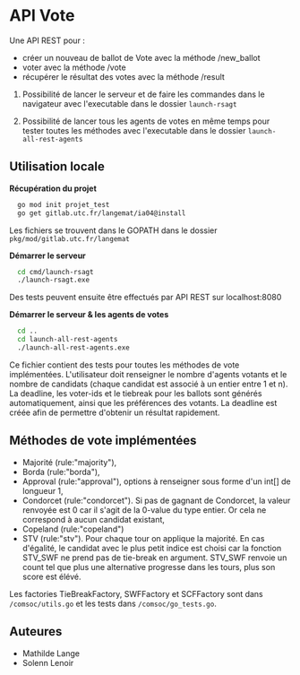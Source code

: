 # API Vote

Une API REST pour : 
- créer un nouveau de ballot de Vote avec la méthode /new_ballot
- voter avec la méthode /vote
- récupérer le résultat des votes avec la méthode /result

1. Possibilité de lancer le serveur et de faire les commandes dans le navigateur avec l'executable dans le dossier `launch-rsagt`

2. Possibilité de lancer tous les agents de votes en même temps pour tester toutes les méthodes avec l'executable dans le dossier `launch-all-rest-agents`

## Utilisation locale

**Récupération du projet**

```bash
  go mod init projet_test
  go get gitlab.utc.fr/langemat/ia04@install 

```
Les fichiers se trouvent dans le GOPATH dans le dossier `pkg/mod/gitlab.utc.fr/langemat`

**Démarrer le serveur**

```bash
  cd cmd/launch-rsagt
  ./launch-rsagt.exe
```
Des tests peuvent ensuite être effectués par API REST sur localhost:8080

**Démarrer le serveur & les agents de votes**

```bash
  cd ..
  cd launch-all-rest-agents
  ./launch-all-rest-agents.exe
```
Ce fichier contient des tests pour toutes les méthodes de vote implémentées. L'utilisateur doit renseigner le nombre d'agents votants et le nombre de candidats (chaque candidat est associé à un entier entre 1 et n). La deadline, les voter-ids et le tiebreak pour les ballots sont générés automatiquement, ainsi que les préférences des votants. La deadline est créée afin de permettre d'obtenir un résultat rapidement.

## Méthodes de vote implémentées

- Majorité (rule:"majority"),
- Borda (rule:"borda"),
- Approval (rule:"approval"), options à renseigner sous forme d'un int[] de longueur 1,
- Condorcet (rule:"condorcet"). Si pas de gagnant de Condorcet, la valeur renvoyée est 0 car il s'agit de la 0-value du type entier. Or cela ne correspond à aucun candidat existant,
- Copeland (rule:"copeland")
- STV (rule:"stv"). Pour chaque tour on applique la majorité. En cas d'égalité, le candidat avec le plus petit indice est choisi car la fonction STV_SWF ne prend pas de tie-break en argument. STV_SWF renvoie un count tel que plus une alternative progresse dans les tours, plus son score est élévé.

Les factories TieBreakFactory, SWFFactory et SCFFactory sont dans `/comsoc/utils.go` et les tests dans `/comsoc/go_tests.go`.

## Auteures

- Mathilde Lange
- Solenn Lenoir

